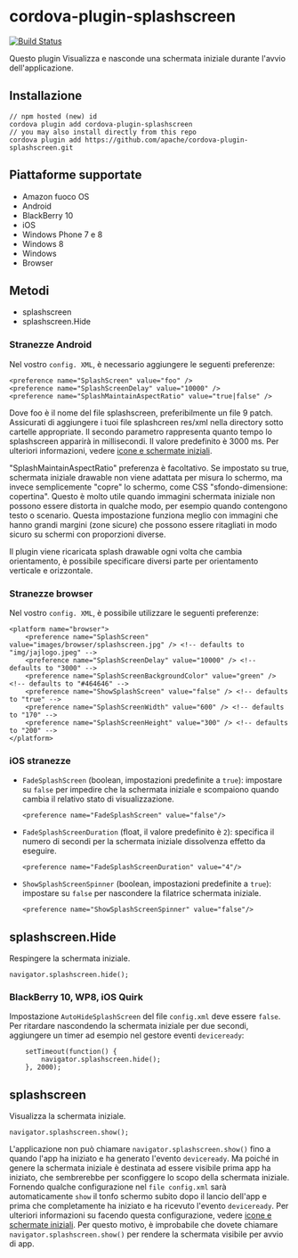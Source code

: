 <!--
# license: Licensed to the Apache Software Foundation (ASF) under one
#         or more contributor license agreements.  See the NOTICE file
#         distributed with this work for additional information
#         regarding copyright ownership.  The ASF licenses this file
#         to you under the Apache License, Version 2.0 (the
#         "License"); you may not use this file except in compliance
#         with the License.  You may obtain a copy of the License at
#
#           http://www.apache.org/licenses/LICENSE-2.0
#
#         Unless required by applicable law or agreed to in writing,
#         software distributed under the License is distributed on an
#         "AS IS" BASIS, WITHOUT WARRANTIES OR CONDITIONS OF ANY
#         KIND, either express or implied.  See the License for the
#         specific language governing permissions and limitations
#         under the License.
-->

# cordova-plugin-splashscreen

[![Build Status](https://travis-ci.org/apache/cordova-plugin-splashscreen.svg)](https://travis-ci.org/apache/cordova-plugin-splashscreen)

Questo plugin Visualizza e nasconde una schermata iniziale durante l'avvio dell'applicazione.

## Installazione

    // npm hosted (new) id
    cordova plugin add cordova-plugin-splashscreen
    // you may also install directly from this repo
    cordova plugin add https://github.com/apache/cordova-plugin-splashscreen.git
    

## Piattaforme supportate

  * Amazon fuoco OS
  * Android
  * BlackBerry 10
  * iOS
  * Windows Phone 7 e 8
  * Windows 8
  * Windows
  * Browser

## Metodi

  * splashscreen
  * splashscreen.Hide

### Stranezze Android

Nel vostro `config. XML`, è necessario aggiungere le seguenti preferenze:

    <preference name="SplashScreen" value="foo" />
    <preference name="SplashScreenDelay" value="10000" />
    <preference name="SplashMaintainAspectRatio" value="true|false" />
    

Dove foo è il nome del file splashscreen, preferibilmente un file 9 patch. Assicurati di aggiungere i tuoi file splashcreen res/xml nella directory sotto cartelle appropriate. Il secondo parametro rappresenta quanto tempo lo splashscreen apparirà in millisecondi. Il valore predefinito è 3000 ms. Per ulteriori informazioni, vedere [icone e schermate iniziali](http://cordova.apache.org/docs/en/edge/config_ref_images.md.html).

"SplashMaintainAspectRatio" preferenza è facoltativo. Se impostato su true, schermata iniziale drawable non viene adattata per misura lo schermo, ma invece semplicemente "copre" lo schermo, come CSS "sfondo-dimensione: copertina". Questo è molto utile quando immagini schermata iniziale non possono essere distorta in qualche modo, per esempio quando contengono testo o scenario. Questa impostazione funziona meglio con immagini che hanno grandi margini (zone sicure) che possono essere ritagliati in modo sicuro su schermi con proporzioni diverse.

Il plugin viene ricaricata splash drawable ogni volta che cambia orientamento, è possibile specificare diversi parte per orientamento verticale e orizzontale.

### Stranezze browser

Nel vostro `config. XML`, è possibile utilizzare le seguenti preferenze:

    <platform name="browser">
        <preference name="SplashScreen" value="images/browser/splashscreen.jpg" /> <!-- defaults to "img/jajlogo.jpeg" -->
        <preference name="SplashScreenDelay" value="10000" /> <!-- defaults to "3000" -->
        <preference name="SplashScreenBackgroundColor" value="green" /> <!-- defaults to "#464646" -->
        <preference name="ShowSplashScreen" value="false" /> <!-- defaults to "true" -->
        <preference name="SplashScreenWidth" value="600" /> <!-- defaults to "170" -->
        <preference name="SplashScreenHeight" value="300" /> <!-- defaults to "200" -->
    </platform>
    

### iOS stranezze

  * `FadeSplashScreen` (boolean, impostazioni predefinite a `true`): impostare su `false` per impedire che la schermata iniziale e scompaiono quando cambia il relativo stato di visualizzazione.
    
        <preference name="FadeSplashScreen" value="false"/>
        

  * `FadeSplashScreenDuration` (float, il valore predefinito è `2`): specifica il numero di secondi per la schermata iniziale dissolvenza effetto da eseguire.
    
        <preference name="FadeSplashScreenDuration" value="4"/>
        

  * `ShowSplashScreenSpinner` (boolean, impostazioni predefinite a `true`): impostare su `false` per nascondere la filatrice schermata iniziale.
    
        <preference name="ShowSplashScreenSpinner" value="false"/>
        

## splashscreen.Hide

Respingere la schermata iniziale.

    navigator.splashscreen.hide();
    

### BlackBerry 10, WP8, iOS Quirk

Impostazione `AutoHideSplashScreen` del file `config.xml` deve essere `false`. Per ritardare nascondendo la schermata iniziale per due secondi, aggiungere un timer ad esempio nel gestore eventi `deviceready`:

        setTimeout(function() {
            navigator.splashscreen.hide();
        }, 2000);
    

## splashscreen

Visualizza la schermata iniziale.

    navigator.splashscreen.show();
    

L'applicazione non può chiamare `navigator.splashscreen.show()` fino a quando l'app ha iniziato e ha generato l'evento `deviceready`. Ma poiché in genere la schermata iniziale è destinata ad essere visibile prima app ha iniziato, che sembrerebbe per sconfiggere lo scopo della schermata iniziale. Fornendo qualche configurazione nel `file config.xml` sarà automaticamente `show` il tonfo schermo subito dopo il lancio dell'app e prima che completamente ha iniziato e ha ricevuto l'evento `deviceready`. Per ulteriori informazioni su facendo questa configurazione, vedere [icone e schermate iniziali](http://cordova.apache.org/docs/en/edge/config_ref_images.md.html). Per questo motivo, è improbabile che dovete chiamare `navigator.splashscreen.show()` per rendere la schermata visibile per avvio di app.